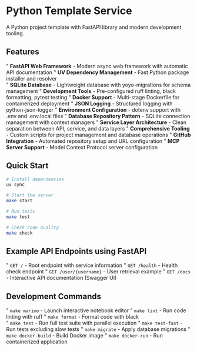 # Python Template Service

A Python project template with FastAPI library and modern development tooling.

## Features

" **FastAPI Web Framework** - Modern async web framework with automatic API documentation
" **UV Dependency Management** - Fast Python package installer and resolver  
" **SQLite Database** - Lightweight database with yoyo-migrations for schema management
" **Development Tools** - Pre-configured ruff linting, black formatting, pytest testing
" **Docker Support** - Multi-stage Dockerfile for containerized deployment
" **JSON Logging** - Structured logging with python-json-logger
" **Environment Configuration** - dotenv support with .env and .env.local files
" **Database Repository Pattern** - SQLite connection management with context managers
" **Service Layer Architecture** - Clean separation between API, service, and data layers
" **Comprehensive Tooling** - Custom scripts for project management and database operations
" **GitHub Integration** - Automated repository setup and URL configuration
" **MCP Server Support** - Model Context Protocol server configuration

## Quick Start

```bash
# Install dependencies
uv sync

# Start the server  
make start

# Run tests
make test

# Check code quality
make check
```

## Example API Endpoints using FastAPI

" `GET /` - Root endpoint with service information
" `GET /health` - Health check endpoint
" `GET /user/{username}` - User retrieval example
" `GET /docs` - Interactive API documentation (Swagger UI)

## Development Commands

" `make marimo` - Launch interactive notebook editor
" `make lint` - Run code linting with ruff
" `make format` - Format code with black  
" `make test` - Run full test suite with parallel execution
" `make test-fast` - Run tests excluding slow tests
" `make migrate` - Apply database migrations
" `make docker-build` - Build Docker image
" `make docker-run` - Run containerized application

